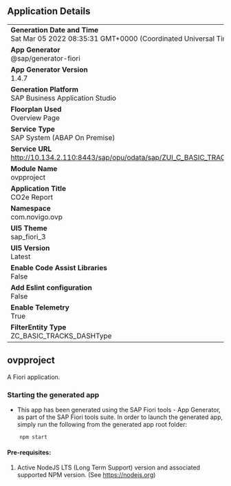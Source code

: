 ## Application Details
|               |
| ------------- |
|**Generation Date and Time**<br>Sat Mar 05 2022 08:35:31 GMT+0000 (Coordinated Universal Time)|
|**App Generator**<br>@sap/generator-fiori|
|**App Generator Version**<br>1.4.7|
|**Generation Platform**<br>SAP Business Application Studio|
|**Floorplan Used**<br>Overview Page|
|**Service Type**<br>SAP System (ABAP On Premise)|
|**Service URL**<br>http://10.134.2.110:8443/sap/opu/odata/sap/ZUI_C_BASIC_TRACKS_DASH/
|**Module Name**<br>ovpproject|
|**Application Title**<br>CO2e Report|
|**Namespace**<br>com.novigo.ovp|
|**UI5 Theme**<br>sap_fiori_3|
|**UI5 Version**<br>Latest|
|**Enable Code Assist Libraries**<br>False|
|**Add Eslint configuration**<br>False|
|**Enable Telemetry**<br>True|
|**FilterEntity Type**<br>ZC_BASIC_TRACKS_DASHType|

## ovpproject

A Fiori application.

### Starting the generated app

-   This app has been generated using the SAP Fiori tools - App Generator, as part of the SAP Fiori tools suite.  In order to launch the generated app, simply run the following from the generated app root folder:

```
    npm start
```

#### Pre-requisites:

1. Active NodeJS LTS (Long Term Support) version and associated supported NPM version.  (See https://nodejs.org)


